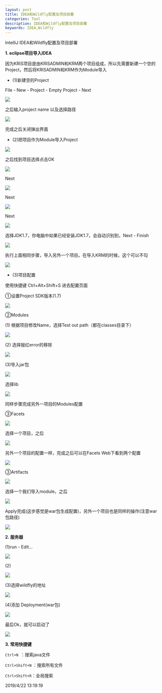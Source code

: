 ```yaml
---
layout: post
title: IDEA和Wildfly配置及项目部署
categories: Tool
description: IDEA和Wildfly配置及项目部署
keywords: IDEA,Wildfly
---
```

IntelliJ IDEA和Wildfly配置及项目部署

**1. eclipse项目导入IDEA**

因为KRIS项目是由KRISADMIN和KRM两个项目组成，所以先需要新建一个空的Project，然后将KRISADMIN和KRM作为Module导入

- (1)新建空的Project

File - New - Project - Empty Project - Next

![](/images/posts/tools/idea_new_project.jpg)

之后输入project name 以及选择路径
	
![](/images/posts/tools/idea_new_project_finish.png)

完成之后关闭弹出界面

- (2)把项目作为Module导入Project

![](/images/posts/tools/idea_import_module.png)

之后找到项目选择点击OK

![](/images/posts/tools/idea_module_next.png)

Next
	
![](/images/posts/tools/idea_module_next1.png)

Next

![](/images/posts/tools/idea_module_next2.png)

Next

![](/images/posts/tools/idea_module_next3.png)

选择JDK1.7，你电脑中如果已经安装JDK1.7，会自动识别到，Next - Finish

![](/images/posts/tools/idea_module_next4.png)

执行上面相同步骤，导入另外一个项目。在导入KRM的时候，这个可以不勾

![](/images/posts/tools/idea_module_next5.png)


- (3)项目配置

使用快捷键 Ctrl+Alt+Shift+S 进去配置页面

①设置Project SDK版本(1.7)

![](/images/posts/tools/idea_setting_next.png)

②Modules

(1) 根据项目修改Name，选择Test out path（都在classes目录下）

![](/images/posts/tools/idea_setting_next1.png)
	
(2) 选择报红error的移除

![](/images/posts/tools/idea_setting_next2.png)

(3)导入jar包	
	
![](/images/posts/tools/idea_setting_next3.png)

选择lib

![](/images/posts/tools/idea_setting_next4.png)

同样步骤完成另外一项目的Modules配置

③Facets

![](/images/posts/tools/idea_setting_next5.png)

选择一个项目，之后

![](/images/posts/tools/idea_setting_next6.png)

另外一个项目的配置一样，完成之后可以在Facets Web下看到两个配置

![](/images/posts/tools/idea_setting_next7.png)

③Artifacts

![](/images/posts/tools/idea_setting_next8.png)

选择一个我们导入module，之后

![](/images/posts/tools/idea_setting_next9.png)

Apply完成(这步感觉是war包生成配置)，另外一个项目也是同样的操作(注意war包路径)

![](/images/posts/tools/idea_setting_next10.png)



**2. 服务器**

(1)run - Edit...

![](/images/posts/tools/idea_server_next.png)

(2)

![](/images/posts/tools/idea_server_next1.png)

(3)选择wildfly的地址

![](/images/posts/tools/idea_server_next2.png)

(4)添加 Deployment(war包)

![](/images/posts/tools/idea_server_next3.png)

最后Ok，就可以启动了 

![](/images/posts/tools/idea_server_next3.png)

**3. 常用快捷键**

`Ctrl+N `：搜索java文件

`Ctrl+Shift+N` ：搜索所有文件

`Ctrl+Shift+R`：全局搜索

2019/4/22 13:19:19 


